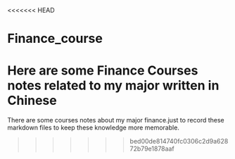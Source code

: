 <<<<<<< HEAD
# Finance_course

Here are some Finance Courses notes related to my major written in Chinese
=======
There are some courses notes about my major finance.just to record these markdown files to keep these knowledge more memorable.
>>>>>>> bed00de814740fc0306c2d9a62872b79e1878aaf
